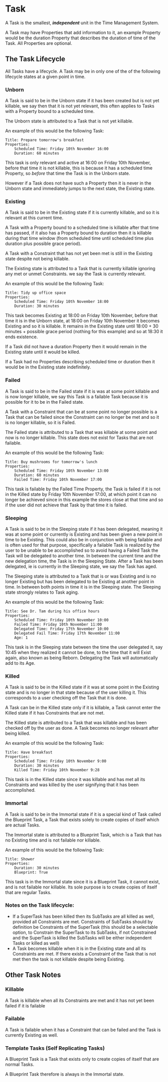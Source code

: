 # Task

A Task is the smallest, ***independent*** unit in the Time Management System.

A Task may have Properties that add information to it, an example Property would be the duration Property that describes
 the duration of time of the Task. All Properties are optional.

## The Task Lifecycle

All Tasks have a lifecycle. A Task may be in only one of the of the following lifecycle states at a given point in time.

### Unborn

A Task is said to be in the Unborn state if it has been created but is not yet killable, we say then that it is not yet relevant,
 this often applies to Tasks with a Property bound to a scheduled time.

The Unborn state is attributed to a Task that is not yet killable.

An example of this would be the following Task:

    Title: Prepare tomorrow's breakfast
    Properties:
        Scheduled Time: Friday 10th November 16:00
        Duration: 60 minutes

This task is only relevant and active at 16:00 on Friday 10th November, before that time it is not killable, this is because it has
 a scheduled time Property, so _before_ that time the Task is in the Unborn state.

However if a Task does not have such a Property then it is never in the Unborn state and immediately jumps to the next state, the Existing state.

### Existing

A Task is said to be in the Existing state if it is currently killable, and so it is relevant at this current time.

A Task with a Property bound to a scheduled time is killable after that time has passed, if it also has a Property bound to
 duration then it is killable during that time window (from scheduled time until scheduled time plus duration plus possible grace period).

A Task with a Constraint that has not yet been met is still in the Existing state despite not being killable.

The Existing state is attributed to a Task that is currently killable ignoring any met or unmet Constraints. we say the Task is currently relevant.

An example of this would be the following Task:

    Title: Tidy up office space
    Properties:
        Scheduled Time: Friday 10th November 18:00
        Duration: 30 minutes

This task becomes Existing at 18:00 on Friday 10th November, before that time it is in the Unborn state, at 18:00 on Friday 
10th November it becomes Existing and so it is killable. It remains in the Existing state until 18:00 + 30 minutes + possible grace period 
(nothing for this example) and so at 18:30 it ends existence.

If a Task did not have a duration Property then it would remain in the Existing state until it would be killed.

If a Task had no Properties describing scheduled time or duration then it would be in the Existing state indefinitely.

### Failed

A Task is said to be in the Failed state if it is was at some point killable and is now longer killable, we say this Task is a 
failable Task because it is possible for it to be in the Failed state.

A Task with a Constraint that can be at some point no longer possible is a Task that can be failed since the Constraint can no longer
 be met and so it is no longer killable, so it is Failed.

The Failed state is attributed to a Task that was killable at some point and now is no longer killable. This state does not exist 
for Tasks that are not failable.

An example of this would be the following Task:

    Title: Buy mushrooms for tomorrow's lunch
    Properties:
        Scheduled Time: Friday 10th November 13:00
        Duration: 60 minutes
        Failed Time: Friday 10th November 17:00

This task is failable by the Failed Time Property, the Task is failed if it is not in the Killed state by Friday 10th November 17:00, 
at which point it can no longer be achieved since in this example the stores close at that time and so if the user did not achieve that
 Task by that time it is failed.

### Sleeping

A Task is said to be in the Sleeping state if it has been delegated, meaning it was at some point or currently is Existing and has been 
given a new point in time to be Existing. This could also be in conjunction with being failable and is often used for that purpose, 
specifically a failable Task is realized by the user to be unable to be accomplished so to avoid having a Failed Task the Task will be 
delegated to another time. In between the current time and the new delegation time, the Task is in the Sleeping State. After a Task has
 been delegated, ie is currently in the Sleeping state, we say the Task has aged.

The Sleeping state is attributed to a Task that is or was Existing and is no longer Existing but has been delegated to be Existing 
at another point in time. In between both points in time it is in the Sleeping state. The Sleeping state strongly relates to Task aging.

An example of this would be the following Task:

    Title: See Dr. Tam during his office hours
    Properties:
        Scheduled Time: Friday 10th November 10:00
        Failed Time: Friday 10th November 11:00
        Delegated Time: Friday 17th November 10:00
        Delegated Fail Time: Friday 17th November 11:00
        Age: 1

This task is in the Sleeping state between the time the user delegated it, say 10:45 when they realized it cannot be done, 
to the time that it will Exist again, also known as being Reborn. Delegating the Task will automatically add to its Age.

### Killed

A Task is said to be in the Killed state if it was at some point in the Existing state and is no longer in that state because of the user killing it. 
This corresponds to a user checking off the Task that it is done.

A Task can be in the Killed state only if it is killable, a Task cannot enter the Killed state if it has Constraints that are not met.

The Killed state is attributed to a Task that was killable and has been checked off by the user as done. A Task becomes no longer relevant after being killed.

An example of this would be the following Task:

    Title: Have breakfast
    Properties:
        Scheduled Time: Friday 10th November 9:00
        Duration: 30 minutes
        Killed Time: Friday 10th November 9:28

This task is in the Killed state since it was killable and has met all its Constraints and was killed by the user signifying that it has been accomplished.

### Immortal

A Task is said to be in the Immortal state if it is a special kind of Task called the Blueprint Task, a Task that exists solely 
to create copies of itself which are actual Tasks.

The Immortal state is attributed to a Blueprint Task, which is a Task that has no Existing time and is not failable nor killable.

An example of this would be the following Task:

    Title: Shower
    Properties:
        Duration: 30 minutes
        Blueprint: True

This task is in the Immortal state since it is a Blueprint Task, it cannot exist, and is not failable nor killable. 
Its sole purpose is to create copies of itself that are regular Tasks.

### Notes on the Task lifecycle:

* If a SuperTask has been killed then its SubTasks are all killed as well, provided all Constraints are met. Constraints of SubTasks
 should by definition be Constraints of the SuperTask (this should be a selectable option, to Constrain the SuperTask to its SubTasks,
  if not Constrained and the SuperTask is killed the SubTasks will be either independent Tasks or killed as well)
* A Task becomes killable when it is in the Existing state and all its Constraints are met. If there exists a Constraint 
of the Task that is not met then the task is not killable despite being Existing.

## Other Task Notes

### Killable

A Task is killable when all its Constraints are met and it has not yet been failed if it is failable

### Failable

A Task is failable when it has a Constraint that can be failed and the Task is currently Existing as well.

### Template Tasks (Self Replicating Tasks)

A Blueprint Task is a Task that exists only to create copies of itself that are normal Tasks.

A Blueprint Task therefore is always in the Immortal state.

